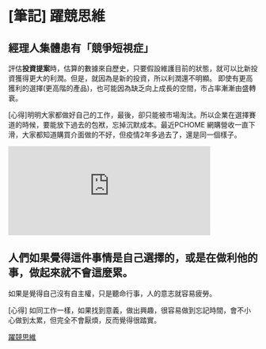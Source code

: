 # [筆記] 躍競思維



## 經理人集體患有「競爭短視症」
評估**投資提案**時，估算的數據來自歷史，只要假設維護目前的狀態，就可以比新投資獲得更大的利潤。但是，就因為是新的投資，所以利潤還不明顯。
即使有更高獲利的選擇(更高階的產品)，也可能因為缺乏向上成長的空間，市占率漸漸由盛轉衰。
<!--more-->
[心得]明明大家都做好自己的工作，最後，卻只能被市場淘汰。所以企業在選擇賽道的時候，要能放下過去的包袱，忘掉沉默成本。最近PCHOME 網購營收一直下滑，大家都知道購買介面做的不好，但疫情2年多過去了，還是同一個樣子。

<iframe src="https://open.firstory.me/embed/story/cl5pf6zly02wq01zx0y3v5d9d" height="180" width="81%" frameborder="0" scrolling="no"></iframe>

## 人們如果覺得這件事情是自己選擇的，或是在做利他的事，做起來就不會這麼累。
如果是覺得自己沒有自主權，只是聽命行事，人的意志就容易疲勞。

[心得] 如同工作一樣，如果找到意義，做出興趣，很容易做到忘記時間，會不小心做到太累，但完全不會厭煩，反而覺得很踏實。

[躍競思維](https://www.books.com.tw/products/0010819616)



